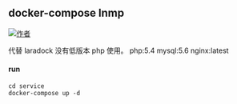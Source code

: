 ## docker-compose lnmp
[![作者](https://img.shields.io/badge/%E4%BD%9C%E8%80%85-M--finder-brightgreen.svg)](http://www.m-finder.com)

代替 laradock 没有低版本 php 使用。
php:5.4
mysql:5.6
nginx:latest

#### run 
```
cd service
docker-compose up -d
```